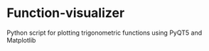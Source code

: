 # Function-visualizer
Python script for plotting trigonometric functions using PyQT5 and Matplotlib
